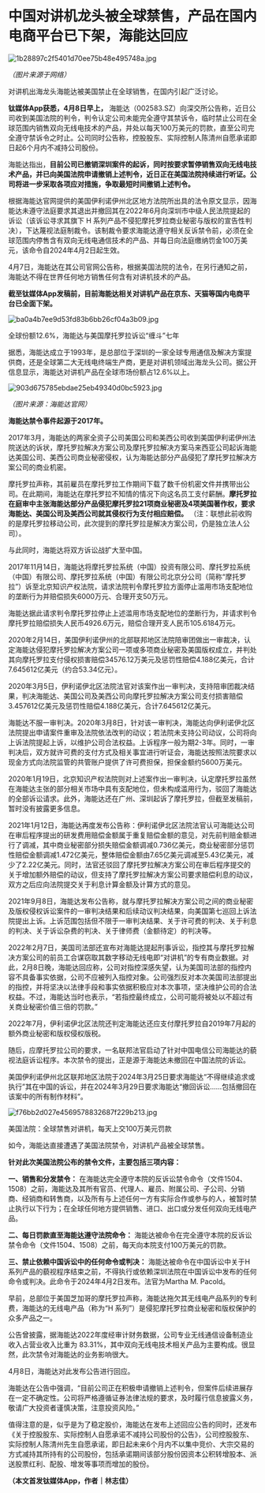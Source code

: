 # 中国对讲机龙头被全球禁售，产品在国内电商平台已下架，海能达回应

![1b28897c2f5401d70ee75b48e495748a.jpg](https://raw.githubusercontent.com/qqhsx/qqnews_image/main/2024/04/08/中国对讲机龙头被全球禁售，产品在国内电商平台已下架，海能达回应/1b28897c2f5401d70ee75b48e495748a.jpg)

_（图片来源于网络）_

对讲机出海龙头海能达被美国禁止在全球销售，在国内引起广泛讨论。

**钛媒体App获悉，4月8日早上，**
海能达（002583.SZ）向深交所公告称，近日公司收到美国法院的判令，判令认定公司未能完全遵守其禁诉令，临时禁止公司在全球范围内销售双向无线电技术的产品，并处以每天100万美元的罚款，直至公司完全遵守禁诉令之时止。公司同时公告称，控股股东、实际控制人陈清州自愿承诺即日起6个月内不减持公司股份。

海能达指出，**目前公司已撤销深圳案件的起诉，同时按要求暂停销售双向无线电技术产品，并已向美国法院申请撤销上述判令，近日正在美国法院持续进行听证。公司将进一步采取各项应对措施，争取最短时间撤销上述判令。**

根据海能达官网提供的美国伊利诺伊州北区地方法院所出具的法令原文显示，因海能达未遵守法庭要求其退出并撤回其在2022年6月向深圳市中级人民法院提起的诉讼（该诉讼寻求其旗下
H
系列产品不侵犯摩托罗拉商业秘密与版权的宣告性判决），下达蔑视法庭制裁令。该制裁令要求海能达遵守相关反诉禁令前，必须在全球范围内停售含有双向无线电通信技术的产品、并每日向法庭缴纳罚金100万美元，该命令自2024年4月2日起生效。

4月7日，海能达在其公司官网公告称，根据美国法院的法令，在另行通知之前，海能达不得在世界任何地方销售任何含有对讲机技术的产品。

**截至钛媒体App发稿前，目前海能达相关对讲机产品在京东、天猫等国内电商平台已全面下架。**

![ba0a4b7ee9d53fd83b6bb26cf04a3b09.jpg](https://raw.githubusercontent.com/qqhsx/qqnews_image/main/2024/04/08/中国对讲机龙头被全球禁售，产品在国内电商平台已下架，海能达回应/ba0a4b7ee9d53fd83b6bb26cf04a3b09.jpg)

全球份额12.6%，海能达与美国摩托罗拉诉讼“缠斗”七年

据悉，海能达成立于1993年，是总部位于深圳的一家全球专用通信及解决方案提供商，还是全球第二大无线电终端生产商，更是对讲机领域出海龙头公司。据公开信息显示，海能达对讲机产品在全球市场份额占12.6%以上。

![903d675785ebdae25eb49340d0bc5923.jpg](https://raw.githubusercontent.com/qqhsx/qqnews_image/main/2024/04/08/中国对讲机龙头被全球禁售，产品在国内电商平台已下架，海能达回应/903d675785ebdae25eb49340d0bc5923.jpg)

_（图片来源：海能达官网）_

**海能达禁令事件起源于2017年。**

2017年3月，海能达的两家全资子公司美国公司和美西公司收到美国伊利诺伊州法院送达的诉状，摩托罗拉解决方案公司及摩托罗拉解决方案马来西亚公司起诉海能达美国公司、美西公司商业秘密侵权，认为海能达部分产品侵犯了摩托罗拉解决方案公司的商业机密。

摩托罗拉声称，其前雇员在摩托罗拉工作期间下载了数千份机密文件并携带出公司。在此期间，海能达在摩托罗拉不知情的情况下向这名员工支付薪酬。**摩托罗拉在庭审中主张海能达部分产品侵犯摩托罗拉21项商业秘密及4项美国著作权，要求海能达、美国公司及美西公司就其侵权行为支付相应赔偿。**
（注：联想此前收购的是摩托罗拉移动公司，此次提到的摩托罗拉是解决方案公司，仍是独立法人公司）。

与此同时，海能达将双方诉讼战扩大至中国。

2017年11月14日，海能达将摩托罗拉系统（中国）投资有限公司、摩托罗拉系统（中国）有限公司、摩托罗拉系统（中国）有限公司北京分公司（简称“摩托罗拉”）诉至北京知识产权法院，请求法院判令摩托罗拉方面停止滥用市场支配地位的垄断行为并赔偿损失6000万元、合理开支50万元。

海能达据此请求判令摩托罗拉停止上述滥用市场支配地位的垄断行为，并请求判令摩托罗拉赔偿损失人民币4926.6万元，赔偿合理开支人民币105.6184万元。

2020年2月14日，美国伊利诺伊州的北部联邦地区法院陪审团做出一审裁决，认定海能达侵犯摩托罗拉解决方案公司一项或多项商业秘密及美国版权成立，并判处其向摩托罗拉支付侵权损害赔偿34576.12万美元及惩罚性赔偿4.188亿美元，合计7.645612亿美元（约合53.34亿元）。

2020年3月5日，伊利诺伊北区法院法官对该案作出一审判决，支持陪审团裁决结果，判决海能达、美国公司及美西公司向摩托罗拉解决方案公司支付损害赔偿3.457612亿美元及惩罚性赔偿4.188亿美元，合计7.645612亿美元。

海能达不服一审判决。2020年3月8日，针对该一审判决，海能达向伊利诺伊北区法院提出申请案件重审及法院依法改判的动议；若法院未支持公司动议，公司将向上诉法院提起上诉，以维护公司合法权益。上诉程序一般为期2-3年。同时，一审判决后，双方就许可费的支付方式及相关事宜进行听证会，海能达按照法院要求以现金方式向法院监管的共管账户提供了许可费担保，担保金额约5600万美元。

2020年1月19日，北京知识产权法院则对上述案作出一审判决，认定摩托罗拉虽然在海能达主张的部分相关市场中具有支配地位，但未构成滥用行为，驳回了海能达的全部诉讼请求。此外，海能达还在广州、深圳起诉了摩托罗拉，但截至发稿前，暂时没有披露更多信息。

2021年1月12日，海能达再度发布公告称：伊利诺伊北区法院法官认可海能达公司在审后程序提出的研发费用赔偿金额属于重复赔偿金额的意见，对先前判赔金额进行了调减，其中商业秘密部分损失赔偿金额调减0.736亿美元，商业秘密部分惩罚性赔偿金额调减1.472亿美元，整体赔偿金额由7.65亿美元调减至5.43亿美元，减少了2.22亿美元。同时，法官还驳回了摩托罗拉解决方案公司在审后程序提交的关于增加额外赔偿的动议，但支持了摩托罗拉解决方案公司要求赔偿利息的动议，双方之后应向法院提交关于利息计算金额及计算方式的意见。

2021年9月8日，海能达发布公告称，就与摩托罗拉解决方案公司之间的商业秘密及版权侵权诉讼案件的一审判决结果和后续动议判决结果，向美国第七巡回上诉法院提出上诉。上诉范围包括但不限于一审判决结果、关于许可费的判决、关于利息的判决、关于诉讼杂费的判决、关于律师费（金额待定）的判决等。

2022年2月7日，美国司法部还宣布对海能达提起刑事诉讼，指控其与摩托罗拉解决方案公司的前员工合谋窃取其数字移动无线电即“对讲机”的专有商业数据。对此，2月8日晚，海能达回应称，公司对指控深感失望，认为美国司法部的指控内容不具备事实依据，公司不应被列入指控对象。公司强烈反对本次美国司法部提出的指控，并将坚决以法律手段和事实依据积极应对本次事项，坚决维护公司的合法权益。不过，海能达当时也表示，“若指控最终成立，公司可能将被处以不超过有关商业秘密价值三倍的罚款。”

2022年7月，伊利诺伊北区法院还判定海能达还应支付摩托罗拉自2019年7月起的额外商业秘密和版权侵权版税。

随后，应摩托罗拉公司的要求，一名联邦法官启动了针对中国电信公司海能达的藐视法庭诉讼程序。本次禁令的提出，正是源于海能达未撤回在中国法院的诉讼。

美国伊利诺伊州北区联邦地区法院于2024年3月25日要求海能达“不得继续追求或执行”其在中国的诉讼，并在2024年3月29日要求海能达“撤回诉讼……包括撤回在该案中的所有制作材料”。

![f76bb2d027e4569578832687f229b213.jpg](https://raw.githubusercontent.com/qqhsx/qqnews_image/main/2024/04/08/中国对讲机龙头被全球禁售，产品在国内电商平台已下架，海能达回应/f76bb2d027e4569578832687f229b213.jpg)

美国法院：全球禁售对讲机，每天上交100万美元罚款

如今，海能达直接遭遇了美国法院禁令，对讲机产品被全球禁售。

**针对此次美国法院公布的禁令文件，主要包括三项内容：**

**一、销售和分发禁令：**
在海能达完全遵守本院的反诉讼禁令命令（文件1504、1508）之前，海能达及其所有官员、代理人、雇员、附属公司、子公司、分销商、经销商和转售商，以及所有与上述任何一方有实际合作或参与的人，被暂时禁止执行以下行为；在全球任何地方提供销售、进口、出口或分发任何双向无线电产品。

**二、每日罚款直至海能达遵守法院命令：** 海能达被命令在完全遵守本院的反诉讼禁令命令（文件1504、1508）之前，每天向本院支付100万美元的罚款。

**三、禁止依赖中国诉讼中的任何命令或判决：**
海能达被命令在中国诉讼中关于H系列产品的藐视程序结束之前，不得执行或依赖深圳法院在中国诉讼中发布的任何命令或判决。此命令于2024年4月2日发布。法官为Martha
M. Pacold。

早前，总部位于美国芝加哥的摩托罗拉声称，海能达拖欠其无线电产品系列的专利费，海能达的无线电产品（称为“H
系列”）是侵犯摩托罗拉商业秘密和版权保护的众多产品之一。

公告曾披露，据海能达2022年度经审计财务数据，公司专业无线通信设备制造业收入占营业收入比重为
83.31%，其中双向无线电技术相关产品为主要构成。很显然，此次禁令对海能达的业务影响很大。

4月8日，海能达对此发布公告进行回应。

海能达在公告中强调，“目前公司正在积极申请撤销上述判令，但案件后续进展存在一定不确定性。公司将严格遵循证券法律法规的要求，及时履行信息披露义务，敬请广大投资者谨慎决策，注意投资风险。”

值得注意的是，似乎是为了稳定股价，海能达在发布上述回应公告的同时，还发布《关于控股股东、实际控制人自愿承诺不减持公司股份的公告》，公司控股股东、实际控制人陈清州先生自愿承诺，即日起未来6个月内不以集中竞价、大宗交易的方式减持其所持有的公司股份，包括承诺期间该部分股份因资本公积转增股本、派送股票红利、配股、增发等事项而增加的股份。

**（本文首发钛媒体App，作者｜林志佳）**

